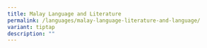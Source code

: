 ```yaml
---
title: Malay Language and Literature
permalink: /languages/malay-language-literature-and-language/
variant: tiptap
description: ""
---
```

